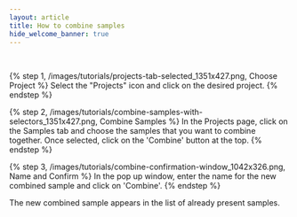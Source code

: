 ```yaml
---
layout: article
title: How to combine samples 
hide_welcome_banner: true
---
```

<br />

{% step 1, /images/tutorials/projects-tab-selected_1351x427.png, Choose Project %}
Select the "Projects" icon and click on the desired project. 
{% endstep %}

{% step 2, /images/tutorials/combine-samples-with-selectors_1351x427.png, Combine Samples %}
In the Projects page, click on the Samples tab and choose the samples that you want to combine together. Once selected, click on the 'Combine' button at the top.
{% endstep %}

{% step 3, /images/tutorials/combine-confirmation-window_1042x326.png, Name and Confirm %}
In the pop up window, enter the name for the new combined sample and click on 'Combine'.
{% endstep %}

The new combined sample appears in the list of already present samples. 

